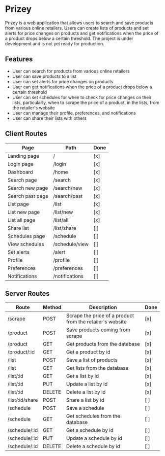 # Prizey

Prizey is a web application that allows users to search and save products from various online retailers. Users can create lists of products and set alerts for price changes on products and get notifications when the price of a product drops below a certain threshold. The project is under development and is not yet ready for production.

## Features

- User can search for products from various online retailers
- User can save products to a list
- User can set alerts for price changes on products
- User can get notifications when the price of a product drops below a certain threshold
- User can set schedules for when to check for price changes on their lists, particularly, when to scrape the price of a product, in the lists, from the retailer's website
- User can manage their profile, preferences, and notifications
- User can share their lists with others

## Client Routes

| Page             | Path           | Done |
| ---------------- | -------------- | ---- |
| Landing page     | /              | [x]  |
| Login page       | /login         | [x]  |
| Dashboard        | /home          | [x]  |
| Search page      | /search        | [x]  |
| Search new page  | /search/new    | [x]  |
| Search past page | /search/past   | [x]  |
| List page        | /list          | [x]  |
| List new page    | /list/new      | [x]  |
| List all page    | /list/all      | [x]  |
| Share list       | /list/share    | [ ]  |
| Schedules page   | /schedule      | [ ]  |
| View schedules   | /schedule/view | [ ]  |
| Set alerts       | /alert         | [ ]  |
| Profile          | /profile       | [ ]  |
| Preferences      | /preferences   | [ ]  |
| Notifications    | /notifications | [ ]  |

## Server Routes

| Route           | Method | Description                                               | Done |
| --------------- | ------ | --------------------------------------------------------- | ---- |
| /scrape         | POST   | Scrape the price of a product from the retailer's website | [x]  |
| /product        | POST   | Save products coming from scrape                          | [x]  |
| /product        | GET    | Get products from the database                            | [x]  |
| /product/:id    | GET    | Get a product by id                                       | [x]  |
| /list           | POST   | Save a list of products                                   | [x]  |
| /list           | GET    | Get lists from the database                               | [x]  |
| /list/:id       | GET    | Get a list by id                                          | [x]  |
| /list/:id       | PUT    | Update a list by id                                       | [x]  |
| /list/:id       | DELETE | Delete a list by id                                       | [x]  |
| /list/:id/share | POST   | Share a list by id                                        | [ ]  |
| /schedule       | POST   | Save a schedule                                           | [ ]  |
| /schedule       | GET    | Get schedules from the database                           | [ ]  |
| /schedule/:id   | GET    | Get a schedule by id                                      | [ ]  |
| /schedule/:id   | PUT    | Update a schedule by id                                   | [ ]  |
| /schedule/:id   | DELETE | Delete a schedule by id                                   | [ ]  |
